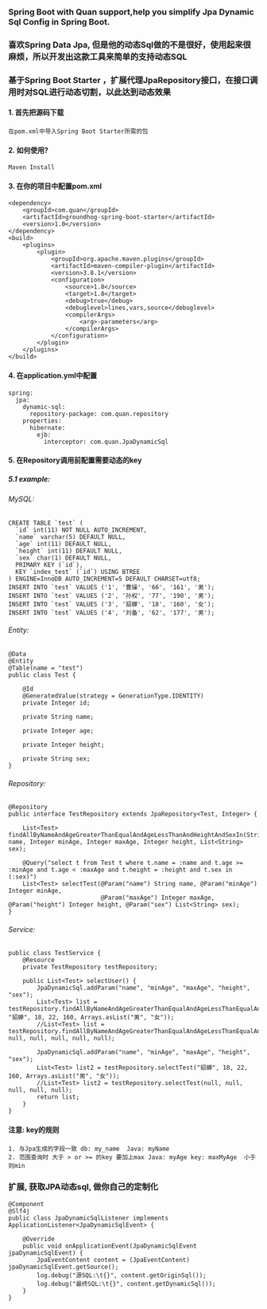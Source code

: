 
### Spring Boot with Quan support,help you simplify Jpa Dynamic Sql Config in Spring Boot.

### 喜欢Spring Data Jpa, 但是他的动态Sql做的不是很好，使用起来很麻烦，所以开发出这款工具来简单的支持动态SQL
### 基于Spring Boot Starter ，扩展代理JpaRepository接口，在接口调用时对SQL进行动态切割，以此达到动态效果

#### 1. 首先把源码下载
    在pom.xml中导入Spring Boot Starter所需的包

#### 2. 如何使用?<br>
    Maven Install

#### 3. 在你的项目中配置pom.xml
    <dependency>
        <groupId>com.quan</groupId>
        <artifactId>groundhog-spring-boot-starter</artifactId>
        <version>1.0</version>
    </dependency>
    <build>
        <plugins>
            <plugin>
                <groupId>org.apache.maven.plugins</groupId>
                <artifactId>maven-compiler-plugin</artifactId>
                <version>3.8.1</version>
                <configuration>
                    <source>1.8</source>
                    <target>1.8</target>
                    <debug>true</debug>
                    <debuglevel>lines,vars,source</debuglevel>
                    <compilerArgs>
                        <arg>-parameters</arg>
                    </compilerArgs>
                </configuration>
            </plugin>
        </plugins>
    </build>

#### 4. 在application.yml中配置
    spring:
      jpa:
        dynamic-sql:
          repository-package: com.quan.repository
        properties:
          hibernate:
            ejb:
              interceptor: com.quan.JpaDynamicSql

#### 5. 在Repository调用前配置需要动态的key<br>
##### 5.1 example:
###### MySQL:
    CREATE TABLE `test` (
      `id` int(11) NOT NULL AUTO_INCREMENT,
      `name` varchar(5) DEFAULT NULL,
      `age` int(11) DEFAULT NULL,
      `height` int(11) DEFAULT NULL,
      `sex` char(1) DEFAULT NULL,
      PRIMARY KEY (`id`),
      KEY `index_test` (`id`) USING BTREE
    ) ENGINE=InnoDB AUTO_INCREMENT=5 DEFAULT CHARSET=utf8;
    INSERT INTO `test` VALUES ('1', '曹操', '66', '161', '男');
    INSERT INTO `test` VALUES ('2', '孙权', '77', '190', '男');
    INSERT INTO `test` VALUES ('3', '貂蝉', '18', '160', '女');
    INSERT INTO `test` VALUES ('4', '刘备', '62', '177', '男');
###### Entity:
    @Data
    @Entity
    @Table(name = "test")
    public class Test {
    
        @Id
        @GeneratedValue(strategy = GenerationType.IDENTITY)
        private Integer id;
        
        private String name;
        
        private Integer age;
        
        private Integer height;
        
        private String sex;
    }
###### Repository:
    @Repository
    public interface TestRepository extends JpaRepository<Test, Integer> {
    
        List<Test> findAllByNameAndAgeGreaterThanEqualAndAgeLessThanAndHeightAndSexIn(String name, Integer minAge, Integer maxAge, Integer height, List<String> sex);
        
        @Query("select t from Test t where t.name = :name and t.age >= :minAge and t.age < :maxAge and t.height = :height and t.sex in (:sex)")
        List<Test> selectTest(@Param("name") String name, @Param("minAge") Integer minAge,
                              @Param("maxAge") Integer maxAge, @Param("height") Integer height, @Param("sex") List<String> sex);
    }
###### Service:
    public class TestService {
        @Resource
        private TestRepository testRepository;
        
        public List<Test> selectUser() {
            JpaDynamicSql.addParam("name", "minAge", "maxAge", "height", "sex");
            List<Test> list = testRepository.findAllByNameAndAgeGreaterThanEqualAndAgeLessThanEqualAndHeightAndSexIn( "貂蝉", 18, 22, 160, Arrays.asList("男", "女"));
            //List<Test> list = testRepository.findAllByNameAndAgeGreaterThanEqualAndAgeLessThanEqualAndHeightAndSexIn( null, null, null, null, null);
            
            JpaDynamicSql.addParam("name", "minAge", "maxAge", "height", "sex");
            List<Test> list2 = testRepository.selectTest("貂蝉", 18, 22, 160, Arrays.asList("男", "女"));
            //List<Test> list2 = testRepository.selectTest(null, null, null, null, null);
            return list;
        }
    }
#### 注意: key的规则
    1. 与Jpa生成的字段一致 db: my_name  Java: myName
    2. 范围查询时 大于 > or >= 的key 要加上max Java: myAge key: maxMyAge  小于则min 
### 扩展, 获取JPA动态sql, 做你自己的定制化
    @Component
    @Slf4j
    public class JpaDynamicSqlListener implements ApplicationListener<JpaDynamicSqlEvent> {
    
        @Override
        public void onApplicationEvent(JpaDynamicSqlEvent jpaDynamicSqlEvent) {
            JpaEventContent content = (JpaEventContent) jpaDynamicSqlEvent.getSource();
            log.debug("源SQL:\t{}", content.getOriginSql());
            log.debug("最终SQL:\t{}", content.getDynamicSql());
        }
    }    

